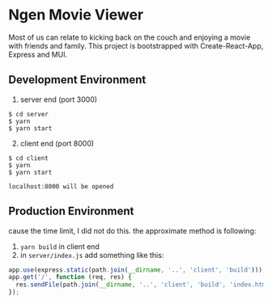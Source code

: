 # Ngen Movie Viewer
Most of us can relate to kicking back on the couch and enjoying a movie with friends and family. This project is bootstrapped with Create-React-App, Express and MUI.

## Development Environment
1. server end (port 3000)
```
$ cd server
$ yarn
$ yarn start
```
2. client end (port 8000)
```
$ cd client
$ yarn
$ yarn start
```
`localhost:8000 will be opened`

## Production Environment
cause the time limit, I did not do this. the approximate method is following:
1. `yarn build` in client end
2. in `server/index.js` add something like this:
```js
app.use(express.static(path.join(__dirname, '..', 'client', 'build')));
app.get('/', function (req, res) {
  res.sendFile(path.join(__dirname, '..', 'client', 'build', 'index.html'));
});
```
